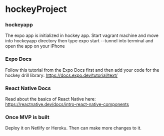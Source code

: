 # hockeyProject

### hockeyapp
The expo app is initialized in hockey app. Start vagrant machine and move into hockeyapp directory then type expo start --tunnel into terminal and open the app on your iPhone

### Expo Docs
Follow this tutorial from the Expo Docs first and then add your code for the hockey drill library: https://docs.expo.dev/tutorial/text/

### React Native Docs
Read about the basics of React Native here: https://reactnative.dev/docs/intro-react-native-components

### Once MVP is built
Deploy it on Netlify or Heroku. Then can make more changes to it.